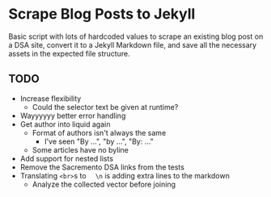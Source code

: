 # Scrape Blog Posts to Jekyll

Basic script with lots of hardcoded values to scrape an existing blog post on a DSA site, convert it to a Jekyll Markdown file, and save all the necessary assets in the expected file structure.

## TODO

* Increase flexibility
  * Could the selector text be given at runtime?
* Wayyyyyy better error handling
* Get author into liquid again
  * Format of authors isn't always the same
    * I've seen "By ...", "by ...", "By: ..."
  * Some articles have no byline
* Add support for nested lists
* Remove the Sacremento DSA links from the tests
* Translating `<br>`s to `  \n` is adding extra lines to the markdown
  * Analyze the collected vector before joining
